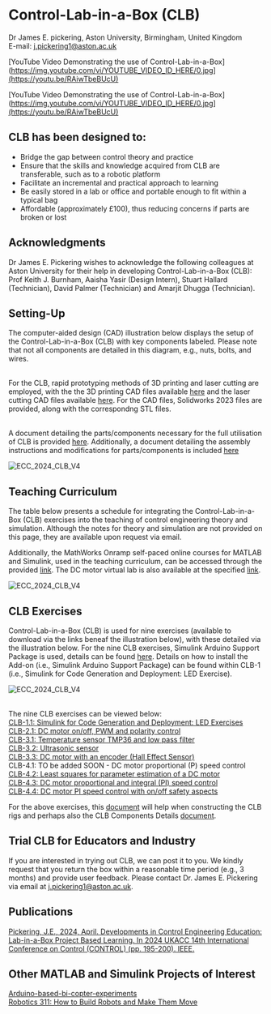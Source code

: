# Control-Lab-in-a-Box (CLB)
Dr James E. pickering, Aston University, Birmingham, United Kingdom
<br />E-mail: j.pickering1@aston.ac.uk

[YouTube Video Demonstrating the use of Control-Lab-in-a-Box](https://img.youtube.com/vi/YOUTUBE_VIDEO_ID_HERE/0.jpg](https://youtu.be/RAiwTbeBUcU)

[YouTube Video Demonstrating the use of Control-Lab-in-a-Box](https://img.youtube.com/vi/YOUTUBE_VIDEO_ID_HERE/0.jpg](https://youtu.be/RAiwTbeBUcU)



## CLB has been designed to: 
* Bridge the gap between control theory and practice
* Ensure that the skills and knowledge acquired from CLB are transferable, such as to a robotic platform
* Facilitate an incremental and practical approach to learning
* Be easily stored in a lab or office and portable enough to fit within a typical bag
* Affordable (approximately £100), thus reducing concerns if parts are broken or lost

## Acknowledgments
Dr James E. Pickering wishes to acknowledge the following colleagues at Aston University for their help in developing Control-Lab-in-a-Box (CLB): Prof Keith J. Burnham, Aaisha Yasir (Design Intern), Stuart Hallard (Technician), David Palmer (Technician) and Amarjit Dhugga (Technician).

## Setting-Up 
The computer-aided design (CAD) illustration below displays the setup of the Control-Lab-in-a-Box (CLB) with key components labeled. Please note that not all components are detailed in this diagram, e.g., nuts, bolts, and wires.

<br />For the CLB, rapid prototyping methods of 3D printing and laser cutting are employed, with the the 3D printing CAD files available [here](https://github.com/DrJEPickering/Control-Lab-in-a-Box/blob/main/CAD_files_for_3D_printing.zip) and the laser cutting CAD files available [here](https://github.com/DrJEPickering/Control-Lab-in-a-Box/blob/main/CAD_files_to_be_laser_cut.zip). For the CAD files, Solidworks 2023 files are provided, along with the correspondng STL files.

<br />A document detailing the parts/components necessary for the full utilisation of CLB is provided [here](https://github.com/DrJEPickering/Control-Lab-in-a-Box/blob/main/CLB_component_details.pdf). Additionally, a document detailing the assembly instructions and modifications for parts/components is included [here](https://github.com/DrJEPickering/Control-Lab-in-a-Box/blob/main/Assembly_modifications_Instructions.pdf)
 
![ECC_2024_CLB_V4](https://github.com/DrJEPickering/Control-Lab-in-a-Box/assets/154066708/cce5519f-a3a0-474c-a365-a4bdae9124cc)

## Teaching Curriculum
The table below presents a schedule for integrating the Control-Lab-in-a-Box (CLB) exercises into the teaching of control engineering theory and simulation. Although the notes for theory and simulation are not provided on this page, they are available upon request via email.

Additionally, the MathWorks Onramp self-paced online courses for MATLAB and Simulink, used in the teaching curriculum, can be accessed through the provided [link](https://matlabacademy.mathworks.com/). 
The DC motor virtual lab is also available at the specified [link](https://uk.mathworks.com/matlabcentral/fileexchange/100064-virtual-hardware-and-labs-for-controls).

![ECC_2024_CLB_V4](https://github.com/DrJEPickering/Control-Lab-in-a-Box/assets/154066708/59e8a68a-1f05-4fb0-99d4-7bc28d49dd86)

## CLB Exercises 
Control-Lab-in-a-Box (CLB) is used for nine exercises (available to download via the links beneaf the illustration below), with these detailed via the illustration below. For the nine CLB exercises, Simulink Arduino Support Package is used, details can be found [here](https://uk.mathworks.com/hardware-support/arduino.html?#simulink). Details on how to install the Add-on (i.e., Simulink Arduino Support Package) can be found within CLB-1 (i.e., Simulink for Code Generation and Deployment: LED Exercise).

![ECC_2024_CLB_V4](https://github.com/DrJEPickering/Control-Lab-in-a-Box/assets/154066708/e3aca182-9093-4c64-993f-d81ff951592a)

<br /> The nine CLB exercises can be viewed below:
<br />[CLB-1.1: Simulink for Code Generation and Deployment: LED Exercises](https://github.com/DrJEPickering/Control-Lab-in-a-Box/blob/main/CLB_1.1_Simulink%20for%20Code%20Generation%20and%20Deployment%20LED%20Exercise.pdf)
<br />[CLB-2.1: DC motor on/off, PWM and polarity control](https://github.com/DrJEPickering/Control-Lab-in-a-Box/blob/main/CLB_2.1_Polarity_speed_control_DC_motor.pdf)
<br />[CLB-3.1: Temperature sensor TMP36 and low pass filter](https://github.com/DrJEPickering/Control-Lab-in-a-Box/blob/main/CLB_3.1_Temp_sensor_filtered.pdf)
<br />[CLB-3.2: Ultrasonic sensor](https://github.com/DrJEPickering/Control-Lab-in-a-Box/blob/main/CLB_3.2_Ultrasonic_sensor.pdf)
<br />[CLB-3.3: DC motor with an encoder (Hall Effect Sensor)](https://github.com/DrJEPickering/Control-Lab-in-a-Box/blob/main/CLB_3.3%20dc_motor_encoder.pdf)
<br />CLB-4.1: TO be added SOON - DC motor proportional (P) speed control
<br />[CLB-4.2: Least squares for parameter estimation of a DC motor](https://github.com/DrJEPickering/Control-Lab-in-a-Box/blob/main/CLB_4.2%20system_indentification_for_parameter_estimation_dc_motor.pdf)
<br />[CLB-4.3: DC motor proportional and integral (PI) speed control](https://github.com/DrJEPickering/Control-Lab-in-a-Box/blob/main/CLB_4.3%20PI_control_of_a_DC_motor.pdf)
<br />[CLB-4.4: DC motor PI speed control with on/off safety aspects](https://github.com/DrJEPickering/Control-Lab-in-a-Box/blob/main/CLB_4.4%20Temp_disp_control_of_a_DC_motor.pdf)

For the above exercises, this [document](https://github.com/DrJEPickering/Control-Lab-in-a-Box/blob/main/compartment_part_details.pdf) will help when constructing the CLB rigs and perhaps also the CLB Components Details [document](https://github.com/DrJEPickering/Control-Lab-in-a-Box/blob/main/Assembly_modifications_Instructions.pdf).






## Trial CLB for Educators and Industry
If you are interested in trying out CLB, we can post it to you. 
We kindly request that you return the box within a reasonable time period (e.g., 3 months) and provide user feedback. 
Please contact Dr. James E. Pickering via email at j.pickering1@aston.ac.uk.

## Publications 
[Pickering, J.E., 2024, April. Developments in Control Engineering Education: Lab-in-a-Box Project Based Learning. In 2024 UKACC 14th International Conference on Control (CONTROL) (pp. 195-200). IEEE.](https://ieeexplore.ieee.org/document/10531946)

## Other MATLAB and Simulink Projects of Interest
[Arduino-based-bi-copter-experiments](https://github.com/eenikov/Arduino-based-bi-copter-experiments/tree/main)\
[Robotics 311: How to Build Robots and Make Them Move](https://github.com/michiganrobotics/rob311)



